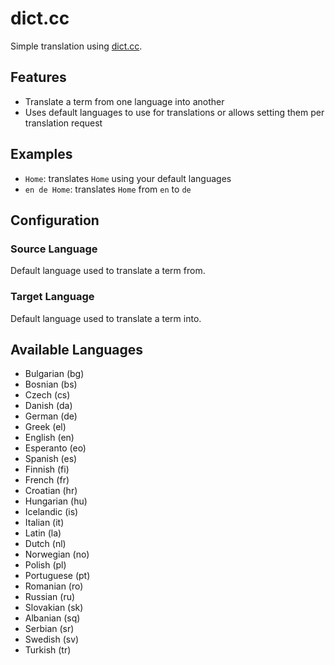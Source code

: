 # dict.cc

Simple translation using [dict.cc](https://dict.cc).

## Features

- Translate a term from one language into another
- Uses default languages to use for translations or allows setting them per
  translation request

## Examples

- `Home`: translates `Home` using your default languages
- `en de Home`: translates `Home` from `en` to `de`

## Configuration

### Source Language

Default language used to translate a term from.

### Target Language

Default language used to translate a term into.

## Available Languages

- Bulgarian (bg)
- Bosnian (bs)
- Czech (cs)
- Danish (da)
- German (de)
- Greek (el)
- English (en)
- Esperanto (eo)
- Spanish (es)
- Finnish (fi)
- French (fr)
- Croatian (hr)
- Hungarian (hu)
- Icelandic (is)
- Italian (it)
- Latin (la)
- Dutch (nl)
- Norwegian (no)
- Polish (pl)
- Portuguese (pt)
- Romanian (ro)
- Russian (ru)
- Slovakian (sk)
- Albanian (sq)
- Serbian (sr)
- Swedish (sv)
- Turkish (tr)
